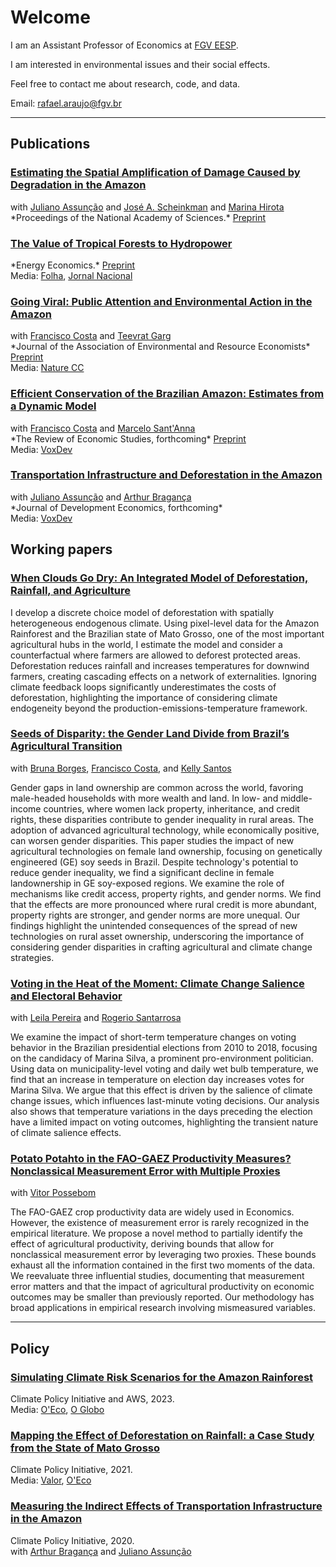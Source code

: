 # Welcome

I am an Assistant Professor of Economics at <a href="https://economics-sp.fgv.br/">FGV EESP</a>.

I am interested in environmental issues and their social effects. 

Feel free to contact me about research, code, and data.

Email: rafael.araujo@fgv.br

<hr>

## Publications

<h3><a href="https://www.pnas.org/doi/10.1073/pnas.2312451120"> Estimating the Spatial Amplification of Damage Caused by Degradation in the Amazon</a></h3>
with <a href="https://www.econ.puc-rio.br/juliano/">Juliano Assunção</a>  and <a href="https://econ.columbia.edu/econpeople/jose-scheinkman/">José A. Scheinkman</a> and <a href="https://ipes.ufsc.br/en/team/marina-hirota-2/">Marina Hirota</a><br>
*Proceedings of the National Academy of Sciences.* <a href="https://www.nber.org/papers/w31550">Preprint</a>

<h3><a href="https://www.sciencedirect.com/science/article/pii/S014098832300703X"> The Value of Tropical Forests to Hydropower</a></h3>
*Energy Economics.* <a href="assets/papers/Deforestation_rainfall_energy.pdf"> Preprint</a><br>
Media: <a href="https://www1.folha.uol.com.br/colunas/bernardo-guimaraes/2024/04/desmatamento-chuvas-e-geracao-de-energia-eletrica.shtml">Folha</a>, <a href="https://g1.globo.com/jornal-nacional/noticia/2024/09/19/estiagem-no-brasil-e-consequencia-direta-da-devastacao-da-amazonia-pelo-fogo-e-pela-exploracao-ilegal-de-madeira-dizem-especialistas.ghtml">Jornal Nacional</a><br>

<h3><a href="https://www.journals.uchicago.edu/doi/10.1086/731080"> Going Viral: Public Attention and Environmental Action in the Amazon</a></h3>
with <a href="https://sites.google.com/site/fjmcosta/">Francisco Costa</a>  and <a href="https://www.teevratgarg.com/">Teevrat Garg</a><br>
*Journal of the Association of Environmental and Resource Economists* <a href="assets/papers/GoingViral.pdf"> Preprint</a><br>
Media: <a href="https://www.nature.com/articles/s41558-024-02186-w">Nature CC</a><br>

<h3><a href="https://academic.oup.com/restud/advance-article/doi/10.1093/restud/rdaf031/8140881?rss=1">Efficient Conservation of the Brazilian Amazon: Estimates from a Dynamic Model</a></h3>
with <a href="https://sites.google.com/site/fjmcosta/">Francisco Costa</a>  and <a href="https://marcelosantanna.wordpress.com/">Marcelo Sant'Anna</a><br> 
*The Review of Economic Studies, forthcoming* <a href="assets/papers/Efficient_Forestation.pdf">Preprint</a> <br> 
Media: <a href="https://voxdev.org/topic/energy-environment/fate-brazilian-amazons-carbon-stock">VoxDev</a> 

<h3><a href="assets/papers/Infrastructure_deforestation_GE.pdf">Transportation Infrastructure and Deforestation in the Amazon</a></h3>
with <a href="https://www.econ.puc-rio.br/juliano/">Juliano Assunção</a>  and <a href="https://arthurbraganca7.github.io/">Arthur Bragança</a><br>
*Journal of Development Economics, forthcoming*<br>
Media: <a href="https://voxdev.org/topic/energy-environment/deforestation-footprint-transportation-infrastructure-evidence-amazon">VoxDev</a><br> 

## Working papers

<h3><a href="assets/papers/WhenCloudsGoDry.pdf"> When Clouds Go Dry: An Integrated Model of Deforestation, Rainfall, and Agriculture</a></h3>

I develop a discrete choice model of deforestation with spatially heterogeneous endogenous climate. Using pixel-level data for the Amazon Rainforest and the Brazilian state of Mato Grosso,  one of the most important agricultural hubs in the world, I estimate the model and consider a counterfactual where farmers are allowed to deforest protected areas. Deforestation reduces rainfall and increases temperatures for downwind farmers, creating cascading effects on a network of externalities. Ignoring climate feedback loops significantly underestimates the costs of deforestation, highlighting the importance of considering climate endogeneity beyond the production-emissions-temperature framework.

<h3><a href="https://osf.io/preprints/socarxiv/dk4bc">Seeds of Disparity: the Gender Land Divide from Brazil’s Agricultural Transition</a></h3>
with <a href="https://sites.google.com/view/bruna-pugialli-silva-borges">Bruna Borges</a>, <a href="https://sites.google.com/site/fjmcosta/">Francisco Costa</a>,  and <a href="https://sites.google.com/view/kellygonsantos/home">Kelly Santos</a> 

Gender gaps in land ownership are common across the world, favoring male-headed households with more wealth and land.  In low- and middle-income countries, where women lack property, inheritance, and credit rights, these disparities contribute to gender inequality in rural areas. The adoption of advanced agricultural technology, while economically positive, can worsen gender disparities. This paper studies the impact of new agricultural technologies on female land ownership, focusing on genetically engineered (GE) soy seeds in Brazil. Despite technology's potential to reduce gender inequality, we find a significant decline in female landownership in GE soy-exposed regions. We examine the role of mechanisms like credit access, property rights, and gender norms. We find that the effects are more pronounced where rural credit is more abundant, property rights are stronger, and gender norms are more unequal. Our findings highlight the unintended consequences of the spread of new technologies on rural asset ownership, underscoring the importance of considering gender disparities in crafting agricultural and climate change strategies.

<h3><a href="https://papers.ssrn.com/sol3/papers.cfm?abstract_id=4912460">Voting in the Heat of the Moment: Climate Change Salience and Electoral Behavior</a></h3>
with <a href="https://sites.google.com/view/leilaarp/">Leila Pereira</a> and <a href="https://rogeriosantarrosa.wordpress.com/">Rogerio Santarrosa</a>

We examine the impact of short-term temperature changes on voting behavior in the Brazilian presidential elections from 2010 to 2018, focusing on the candidacy of Marina Silva, a prominent pro-environment politician. Using data on municipality-level voting and daily wet bulb temperature, we find that an increase in temperature on election day increases votes for Marina Silva. We argue that this effect is driven by the salience of climate change issues, which influences last-minute voting decisions. Our analysis also shows that temperature variations in the days preceding the election have a limited impact on voting outcomes, highlighting the transient nature of climate salience effects.

<h3><a href="https://arxiv.org/abs/2502.12141">Potato Potahto in the FAO-GAEZ Productivity Measures? Nonclassical Measurement Error with Multiple Proxies</a></h3>
with <a href="https://sites.google.com/site/vitorapossebom/">Vitor Possebom</a>

The FAO-GAEZ crop productivity data are widely used in Economics. However, the existence of measurement error is rarely recognized in the empirical literature. We propose a novel method to partially identify the effect of agricultural productivity, deriving bounds that allow for nonclassical measurement error by leveraging two proxies. These bounds exhaust all the information contained in the first two moments of the data. We reevaluate three influential studies, documenting that measurement error matters and that the impact of agricultural productivity on economic outcomes may be smaller than previously reported. Our methodology has broad applications in empirical research involving mismeasured variables.
<hr>

## Policy

<h3><a href="https://aws.amazon.com/pt/blogs/hpc/simulating-climate-risk-scenarios-for-the-amazon-rainforest">Simulating Climate Risk Scenarios for the Amazon Rainforest</a></h3>
Climate Policy Initiative and AWS, 2023.<br>
Media: <a href="https://oeco.org.br/reportagens/degradacao-florestal-acelera-o-colapso-da-amazonia/">O'Eco</a>, <a href="https://oglobo.globo.com/brasil/noticia/2023/06/desmatamento-na-amazonia-reduz-rios-voadores-que-garantem-chuva-em-outras-regioes-do-pais.ghtml">O Globo</a>

<h3><a href="https://www.climatepolicyinitiative.org/publication/mapping-the-effect-of-deforestation-on-rainfall-a-case-study-from-the-state-of-mato-grosso//">Mapping the Effect of Deforestation on Rainfall: a Case Study from the State of Mato Grosso</a></h3>
Climate Policy Initiative, 2021.<br>
Media: <a href="https://valor.globo.com/brasil/noticia/2021/10/19/estudo-estima-perda-de-chuvas-em-mt-com-desmate-no-xingu.ghtml">Valor</a>, <a href="https://oeco.org.br/reportagens/degradacao-florestal-acelera-o-colapso-da-amazonia/">O'Eco</a>


<h3><a href="https://www.climatepolicyinitiative.org/publication/measuring-the-indirect-effects-of-transportation-infrastructure-in-the-amazon/">Measuring the Indirect Effects of Transportation Infrastructure in the Amazon</a></h3>
Climate Policy Initiative, 2020.<br>
with <a href="https://arthurbraganca7.github.io/">Arthur Bragança</a>  and <a href="http://www.econ.puc-rio.br/juliano/">Juliano Assunção</a> 